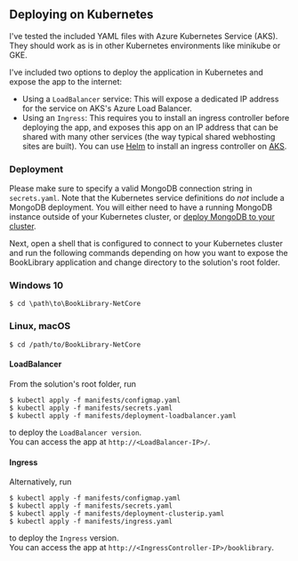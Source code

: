 ## Deploying on Kubernetes
I've tested the included YAML files with Azure Kubernetes Service (AKS). They should work as is in other Kubernetes environments like minikube or GKE. 

I've included two options to deploy the application in Kubernetes and expose the app to the internet:
- Using a `LoadBalancer` service: This will expose a dedicated IP address for the service on AKS's Azure Load Balancer. 
- Using an `Ingress`: This requires you to install an ingress controller before deploying the app, and exposes this app on an IP address that can be shared with many other services (the way typical shared webhosting sites are built). You can use [Helm](https://helm.sh/) to install an ingress controller on [AKS](https://docs.microsoft.com/en-us/azure/aks/kubernetes-helm).

### Deployment
Please make sure to specify a valid MongoDB connection string in `secrets.yaml`. Note that the Kubernetes service definitions do _not_ include a MongoDB deployment. You will either need to have a running MongoDB instance outside of your Kubernetes cluster, or [deploy MongoDB to your cluster](https://www.mongodb.com/blog/post/introducing-mongodb-enterprise-operator-for-kubernetes-openshift). 

Next, open a shell that is configured to connect to your Kubernetes cluster and run the following commands depending on how you want to expose the BookLibrary application and change directory to the solution's root folder.

### Windows 10 
```
$ cd \path\to\BookLibrary-NetCore
```

### Linux, macOS
```
$ cd /path/to/BookLibrary-NetCore
``` 

#### LoadBalancer
From the solution's root folder, run
```
$ kubectl apply -f manifests/configmap.yaml
$ kubectl apply -f manifests/secrets.yaml
$ kubectl apply -f manifests/deployment-loadbalancer.yaml
```

to deploy the `LoadBalancer version`.<br />
You can access the app at `http://<LoadBalancer-IP>/`.

#### Ingress
Alternatively, run
```
$ kubectl apply -f manifests/configmap.yaml
$ kubectl apply -f manifests/secrets.yaml
$ kubectl apply -f manifests/deployment-clusterip.yaml 
$ kubectl apply -f manifests/ingress.yaml 
```

to deploy the `Ingress` version. <br>
You can access the app at `http://<IngressController-IP>/booklibrary`.
